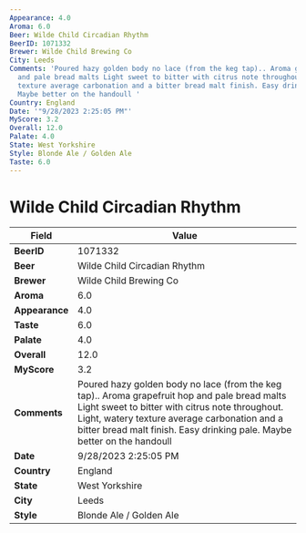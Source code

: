 ```yaml
---
Appearance: 4.0
Aroma: 6.0
Beer: Wilde Child Circadian Rhythm
BeerID: 1071332
Brewer: Wilde Child Brewing Co
City: Leeds
Comments: 'Poured hazy golden body no lace (from the keg tap).. Aroma grapefruit hop
  and pale bread malts Light sweet to bitter with citrus note throughout. Light, watery
  texture average carbonation and a bitter bread malt finish. Easy drinking pale.
  Maybe better on the handoull '
Country: England
Date: '"9/28/2023 2:25:05 PM"'
MyScore: 3.2
Overall: 12.0
Palate: 4.0
State: West Yorkshire
Style: Blonde Ale / Golden Ale
Taste: 6.0
---
```


# Wilde Child Circadian Rhythm

| Field         | Value |
|---------------|-------|
| **BeerID** | 1071332 |
| **Beer** | Wilde Child Circadian Rhythm |
| **Brewer** | Wilde Child Brewing Co |
| **Aroma** | 6.0 |
| **Appearance** | 4.0 |
| **Taste** | 6.0 |
| **Palate** | 4.0 |
| **Overall** | 12.0 |
| **MyScore** | 3.2 |
| **Comments** | Poured hazy golden body no lace (from the keg tap).. Aroma grapefruit hop and pale bread malts Light sweet to bitter with citrus note throughout. Light, watery texture average carbonation and a bitter bread malt finish. Easy drinking pale. Maybe better on the handoull  |
| **Date** | 9/28/2023 2:25:05 PM |
| **Country** | England |
| **State** | West Yorkshire |
| **City** | Leeds |
| **Style** | Blonde Ale / Golden Ale |
